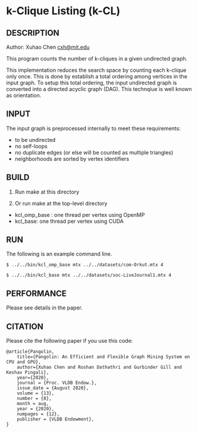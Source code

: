 k-Clique Listing (k-CL)
================================================================================

DESCRIPTION 
--------------------------------------------------------------------------------

Author: Xuhao Chen <cxh@mit.edu>

This program counts the number of k-cliques in a given undirected graph.

This implementation reduces the search space by counting each k-clique only once.
This is done by establish a total ordering among vertices in the input graph.
To setup this total ordering, the input undirected graph is converted into
a directed acyclic graph (DAG). This technqiue is well known as orientation.

INPUT
--------------------------------------------------------------------------------

The input graph is preprocessed internally to meet these requirements:
  - to be undirected
  - no self-loops
  - no duplicate edges (or else will be counted as multiple triangles)
  - neighborhoods are sorted by vertex identifiers

BUILD
--------------------------------------------------------------------------------

1. Run make at this directory

2. Or run make at the top-level directory

  - kcl_omp_base : one thread per vertex using OpenMP
  - kcl_base: one thread per vertex using CUDA

RUN
--------------------------------------------------------------------------------

The following is an example command line.

`$ ../../bin/kcl_omp_base mtx ../../datasets/com-Orkut.mtx 4`

`$ ../../bin/kcl_base mtx ../../datasets/soc-LiveJournal1.mtx 4`

PERFORMANCE
--------------------------------------------------------------------------------

Please see details in the paper.

CITATION
--------------------------------------------------------------------------------

Please cite the following paper if you use this code:

```
@article{Pangolin,
	title={Pangolin: An Efficient and Flexible Graph Mining System on CPU and GPU},
	author={Xuhao Chen and Roshan Dathathri and Gurbinder Gill and Keshav Pingali},
	year={2020},
	journal = {Proc. VLDB Endow.},
	issue_date = {August 2020},
	volume = {13},
	number = {8},
	month = aug,
	year = {2020},
	numpages = {12},
	publisher = {VLDB Endowment},
}
```

